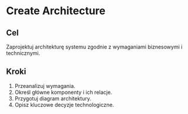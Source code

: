 # Create Architecture

## Cel
Zaprojektuj architekturę systemu zgodnie z wymaganiami biznesowymi i technicznymi.

## Kroki
1. Przeanalizuj wymagania.
2. Określ główne komponenty i ich relacje.
3. Przygotuj diagram architektury.
4. Opisz kluczowe decyzje technologiczne.
